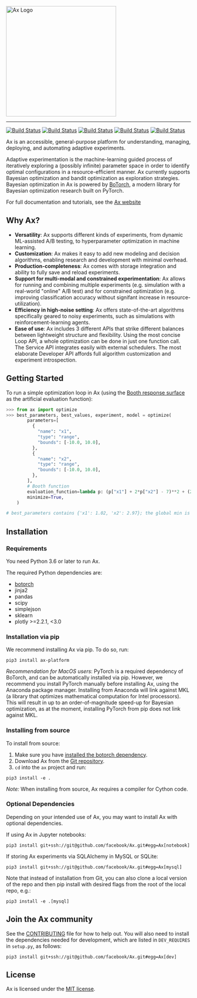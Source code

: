 <img width="300" src="website/static/img/ax_logo_lockup.svg" alt="Ax Logo" />

<hr/>

[![Build Status](https://img.shields.io/pypi/v/ax-platform.svg)](https://pypi.org/project/ax-platform/)
[![Build Status](https://img.shields.io/pypi/pyversions/ax-platform.svg)](https://pypi.org/project/ax-platform/)
[![Build Status](https://img.shields.io/pypi/wheel/ax-platform.svg)](https://pypi.org/project/ax-platform/)
[![Build Status](https://travis-ci.com/facebook/Ax.svg?token=m8nxq4QpA9U383aZWDyF&branch=master)](https://travis-ci.com/facebook/Ax)
[![Build Status](https://img.shields.io/badge/license-MIT-green.svg)](LICENSE.md)

Ax is an accessible, general-purpose platform for understanding, managing,
deploying, and automating adaptive experiments.

Adaptive experimentation is the machine-learning guided process of iteratively
exploring a (possibly infinite) parameter space in order to identify optimal
configurations in a resource-efficient manner. Ax currently supports Bayesian
optimization and bandit optimization as exploration strategies. Bayesian
optimization in Ax is powered by [BoTorch](https://github.com/facebookexternal/botorch),
a modern library for Bayesian optimization research built on PyTorch.

For full documentation and tutorials, see the [Ax website](https://ax.dev)

## Why Ax?

* **Versatility**: Ax supports different kinds of experiments, from dynamic ML-assisted A/B testing, to hyperparameter optimization in machine learning.
* **Customization**: Ax makes it easy to add new modeling and decision algorithms, enabling research and development with minimal overhead.
* **Production-completeness**: Ax comes with storage integration and ability to fully save and reload experiments.
* **Support for multi-modal and constrained experimentation**: Ax allows for running and combining multiple experiments (e.g. simulation with a real-world "online" A/B test) and for constrained optimization (e.g. improving classification accuracy without signifant increase in resource-utilization).
* **Efficiency in high-noise setting**: Ax offers state-of-the-art algorithms specifically geared to noisy experiments, such as simulations with reinforcement-learning agents.
* **Ease of use**: Ax includes 3 different APIs that strike different balances between lightweight structure and flexibility. Using the most concise Loop API, a whole optimization can be done in just one function call. The Service API integrates easily with external schedulers. The most elaborate Developer API affords full algorithm customization and experiment introspection.

## Getting Started

To run a simple optimization loop in Ax (using the
[Booth response surface](https://www.sfu.ca/~ssurjano/booth.html) as the
artificial evaluation function):

```python
>>> from ax import optimize
>>> best_parameters, best_values, experiment, model = optimize(
        parameters=[
          {
            "name": "x1",
            "type": "range",
            "bounds": [-10.0, 10.0],
          },
          {
            "name": "x2",
            "type": "range",
            "bounds": [-10.0, 10.0],
          },
        ],
        # Booth function
        evaluation_function=lambda p: (p["x1"] + 2*p["x2"] - 7)**2 + (2*p["x1"] + p["x2"] - 5)**2,
        minimize=True,
    )

# best_parameters contains {'x1': 1.02, 'x2': 2.97}; the global min is (1, 3)
```

## Installation

### Requirements
You need Python 3.6 or later to run Ax.

The required Python dependencies are:

* [botorch](https://www.botorch.org)
* jinja2
* pandas
* scipy
* simplejson
* sklearn
* plotly >=2.2.1, <3.0

### Installation via pip
We recommend installing Ax via pip.
To do so, run:

```
pip3 install ax-platform
```

*Recommendation for MacOS users*: PyTorch is a required dependency of BoTorch, and can be automatically installed via pip.
However, we recommend you install PyTorch manually before installing Ax, using the Anaconda package manager.
Installing from Anaconda will link against MKL (a library that optimizes mathematical computation for Intel processors).
This will result in up to an order-of-magnitude speed-up for Bayesian optimization, as at the moment, installing PyTorch from pip does not link against MKL.

### Installing from source
To install from source:
1. Make sure you have [installed the botorch dependency](https://www.botorch.org/docs/getting_started/#installing-botorch).
1. Download Ax from the [Git repository](https://github.com/facebook/Ax).
1. `cd` into the `ax` project and run:

```
pip3 install -e .
```

*Note:* When installing from source, Ax requires a compiler for Cython code.

### Optional Dependencies
Depending on your intended use of Ax, you may want to install Ax with optional dependencies.

If using Ax in Jupyter notebooks:
```
pip3 install git+ssh://git@github.com/facebook/Ax.git#egg=Ax[notebook]
```
If storing Ax experiments via SQLAlchemy in MySQL or SQLite:

```
pip3 install git+ssh://git@github.com/facebook/Ax.git#egg=Ax[mysql]
```
Note that instead of installation from Git, you can also clone a local version of the repo and then pip install with desired flags from the root of the local repo, e.g.:

`pip3 install -e .[mysql]`

## Join the Ax community

See the [CONTRIBUTING](CONTRIBUTING.md) file for how to help out. You will
also need to install the dependencies needed for development, which are listed
in `DEV_REQUIRES` in `setup.py`, as follows:

```
pip3 install git+ssh://git@github.com/facebook/Ax.git#egg=Ax[dev]
```

## License

Ax is licensed under the [MIT license](LICENSE.md).
